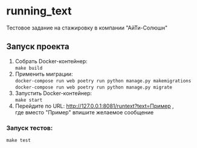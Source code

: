 # running_text

Тестовое задание на стажировку в компании "АйТи-Солюшн"

## Запуск проекта

1. Собрать Docker-контейнер: \
```make build```
2. Применить миграции: \
```docker-compose run web poetry run python manage.py makemigrations``` \
```docker-compose run web poetry run python manage.py migrate```
3. Запустить Docker-контейнер: \
```make start```
4. Перейдите по URL:
http://127.0.0.1:8081/runtext?text=Пример , \
где вместо "Пример" впишите желаемое сообщение

### Запуск тестов:
```make test```